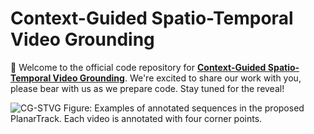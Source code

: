# Context-Guided Spatio-Temporal Video Grounding
🔮 Welcome to the official code repository for [**Context-Guided Spatio-Temporal Video Grounding**](https://arxiv.org/abs/2401.01578). We're excited to share our work with you, please bear with us as we prepare code. Stay tuned for the reveal!

![CG-STVG](https://github.com/HengLan/CGSTVG/blob/main/assets/framework.png)
Figure: Examples of annotated sequences in the proposed PlanarTrack. Each video is annotated with four corner points.
